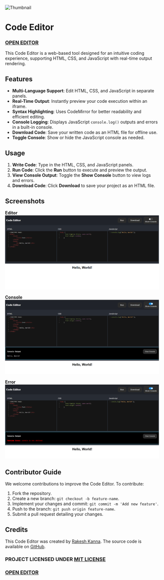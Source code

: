 ![Thumbnail](Thumbnail.png)
  
# Code Editor

### [OPEN EDITOR](https://rakeshkanna-rk.github.io/Code-Editor/)

This Code Editor is a web-based tool designed for an intuitive coding experience, supporting HTML, CSS, and JavaScript with real-time output rendering.

## Features

- **Multi-Language Support**: Edit HTML, CSS, and JavaScript in separate panels.
- **Real-Time Output**: Instantly preview your code execution within an iframe.
- **Syntax Highlighting**: Uses CodeMirror for better readability and efficient editing.
- **Console Logging**: Displays JavaScript `console.log()` outputs and errors in a built-in console.
- **Download Code**: Save your written code as an HTML file for offline use.
- **Toggle Console**: Show or hide the JavaScript console as needed.

## Usage

1. **Write Code**: Type in the HTML, CSS, and JavaScript panels.
2. **Run Code**: Click the **Run** button to execute and preview the output.
3. **View Console Output**: Toggle the **Show Console** button to view logs and errors.
4. **Download Code**: Click **Download** to save your project as an HTML file.

## Screenshots

**Editor**
![Screenshot 1](Screenshot-editor.png)

**Console**
![Screenshot 2](Screenshot-console.png)

**Error**
![Screenshot 3](Screenshot-error.png)

## Contributor Guide

We welcome contributions to improve the Code Editor. To contribute:

1. Fork the repository.
2. Create a new branch: `git checkout -b feature-name`.
3. Implement your changes and commit: `git commit -m 'Add new feature'`.
4. Push to the branch: `git push origin feature-name`.
5. Submit a pull request detailing your changes.

## Credits

This Code Editor was created by [Rakesh Kanna](https://github.com/rakeshkanna-rk). The source code is available on [GitHub](https://github.com/rakeshkanna-rk/Code-Editor).

### PROJECT LICENSED UNDER [MIT LICENSE](LICENSE)

### [OPEN EDITOR](https://rakeshkanna-rk.github.io/Code-Editor/)

